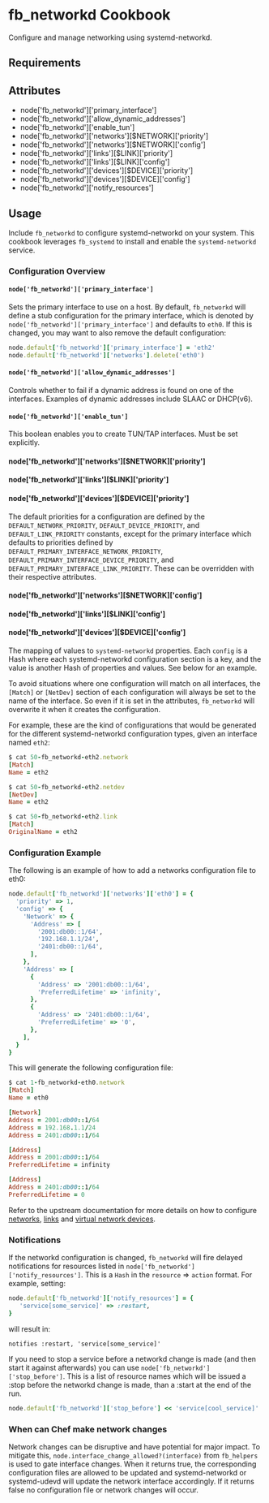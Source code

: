 fb_networkd Cookbook
====================
Configure and manage networking using systemd-networkd.

Requirements
------------

Attributes
----------
* node['fb_networkd']['primary_interface']
* node['fb_networkd']['allow_dynamic_addresses']
* node['fb_networkd']['enable_tun']
* node['fb_networkd']['networks'][$NETWORK]['priority']
* node['fb_networkd']['networks'][$NETWORK]['config']
* node['fb_networkd']['links'][$LINK]['priority']
* node['fb_networkd']['links'][$LINK]['config']
* node['fb_networkd']['devices'][$DEVICE]['priority']
* node['fb_networkd']['devices'][$DEVICE]['config']
* node['fb_networkd']['notify_resources']

Usage
-----
Include `fb_networkd` to configure systemd-networkd on your system. This cookbook
leverages `fb_systemd` to install and enable the `systemd-networkd` service.

### Configuration Overview

#### `node['fb_networkd']['primary_interface']`
Sets the primary interface to use on a host. By default, `fb_networkd` will
define a stub configuration for the primary interface, which is denoted by
`node['fb_networkd']['primary_interface']` and defaults to `eth0`. If this is
changed, you may want to also remove the default configuration:

```ruby
node.default['fb_networkd']['primary_interface'] = 'eth2'
node.default['fb_networkd']['networks'].delete('eth0')
```

#### `node['fb_networkd']['allow_dynamic_addresses']`
Controls whether to fail if a dynamic address is found on one of the
interfaces. Examples of dynamic addresses include SLAAC or DHCP(v6).

#### `node['fb_networkd']['enable_tun']`
This boolean enables you to create TUN/TAP interfaces. Must be set explicitly.

#### node['fb_networkd']['networks'][$NETWORK]['priority']
#### node['fb_networkd']['links'][$LINK]['priority']
#### node['fb_networkd']['devices'][$DEVICE]['priority']
The default priorities for a configuration are defined by the
`DEFAULT_NETWORK_PRIORITY`, `DEFAULT_DEVICE_PRIORITY`, and
`DEFAULT_LINK_PRIORITY` constants, except for the primary interface which
defaults to priorities defined by `DEFAULT_PRIMARY_INTERFACE_NETWORK_PRIORITY`,
`DEFAULT_PRIMARY_INTERFACE_DEVICE_PRIORITY`, and
`DEFAULT_PRIMARY_INTERFACE_LINK_PRIORITY`. These can be overridden with their
respective attributes.

#### node['fb_networkd']['networks'][$NETWORK]['config']
#### node['fb_networkd']['links'][$LINK]['config']
#### node['fb_networkd']['devices'][$DEVICE]['config']
The mapping of values to `systemd-networkd` properties. Each `config` is a Hash
where each systemd-networkd configuration section is a key, and the value is
another Hash of properties and values. See below for an example.

To avoid situations where one configuration will match on all interfaces, the
`[Match]` or `[NetDev]` section of each configuration will always be set to the
name of the interface. So even if it is set in the attributes, `fb_networkd`
will overwrite it when it creates the configuration.

For example, these are the kind of configurations that would be generated for
the different systemd-networkd configuration types, given an interface named
`eth2`:

```ruby
$ cat 50-fb_networkd-eth2.network
[Match]
Name = eth2

$ cat 50-fb_networkd-eth2.netdev
[NetDev]
Name = eth2

$ cat 50-fb_networkd-eth2.link
[Match]
OriginalName = eth2
```

### Configuration Example

The following is an example of how to add a networks configuration file to
eth0:

```ruby
node.default['fb_networkd']['networks']['eth0'] = {
  'priority' => 1,
  'config' => {
    'Network' => {
      'Address' => [
        '2001:db00::1/64',
        '192.168.1.1/24',
        '2401:db00::1/64',
      ],
    },
    'Address' => [
      {
        'Address' => '2001:db00::1/64',
        'PreferredLifetime' => 'infinity',
      },
      {
        'Address' => '2401:db00::1/64',
        'PreferredLifetime' => '0',
      },
    ],
  }
}
```

This will generate the following configuration file:

```ruby
$ cat 1-fb_networkd-eth0.network
[Match]
Name = eth0

[Network]
Address = 2001:db00::1/64
Address = 192.168.1.1/24
Address = 2401:db00::1/64

[Address]
Address = 2001:db00::1/64
PreferredLifetime = infinity

[Address]
Address = 2401:db00::1/64
PreferredLifetime = 0
```

Refer to the upstream documentation for more details on how to configure
[networks](https://www.freedesktop.org/software/systemd/man/systemd.network.html),
[links](https://www.freedesktop.org/software/systemd/man/systemd.link.html) and
[virtual network devices](https://www.freedesktop.org/software/systemd/man/systemd.netdev.html).

### Notifications
If the networkd configuration is changed, `fb_networkd` will fire delayed
notifications for resources listed in `node['fb_networkd']['notify_resources']`.
This is a `Hash` in the `resource` => `action` format. For example, setting:

```ruby
node.default['fb_networkd']['notify_resources'] = {
   'service[some_service]' => :restart,
}
```

will result in:

```
notifies :restart, 'service[some_service]'
```

If you need to stop a service before a networkd change is made (and then start
it against afterwards) you can use `node['fb_networkd']['stop_before']`.
This is a list of resource names which will be issued a :stop before the
networkd change is made, than a :start at the end of the run.

```ruby
node.default['fb_networkd']['stop_before'] << 'service[cool_service]'
```

### When can Chef make network changes
Network changes can be disruptive and have potential for major impact. To
mitigate this, `node.interface_change_allowed?(interface)` from `fb_helpers`
is used to gate interface changes. When it returns true, the corresponding
configuration files are allowed to be updated and systemd-networkd or
systemd-udevd will update the network interface accordingly. If it returns
false no configuration file or network changes will occur.
